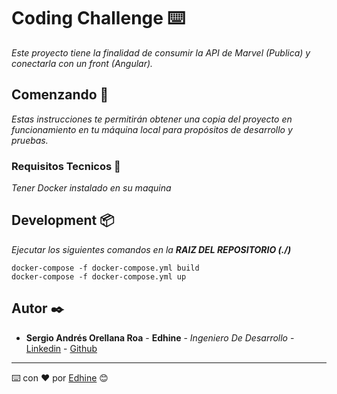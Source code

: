 # Coding Challenge ⌨️

_Este proyecto tiene la finalidad de consumir la API de Marvel (Publica) y conectarla con un front (Angular)._

## Comenzando 🚀

_Estas instrucciones te permitirán obtener una copia del proyecto en funcionamiento en tu máquina local para propósitos de desarrollo y pruebas._

### Requisitos Tecnicos 🔧

_Tener Docker instalado en su maquina_

## Development 📦

_Ejecutar los siguientes comandos en la **RAIZ DEL REPOSITORIO (./)**_

```
docker-compose -f docker-compose.yml build
docker-compose -f docker-compose.yml up
```

## Autor ✒️

* **Sergio Andrés Orellana Roa** - **Edhine** - *Ingeniero De Desarrollo* - [Linkedin](https://www.linkedin.com/in/sergio-andres-orellana-roa/) - [Github](https://github.com/Edhine)

---
⌨️ con ❤️ por [Edhine](https://github.com/Edhine) 😊
